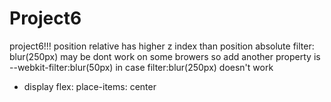 # Project6
project6!!!
position relative has higher z index than position absolute
filter: blur(250px) may be dont work on some browers so add another property is --webkit-filter:blur(50px) in case filter:blur(250px) doesn't work
- display flex: place-items: center